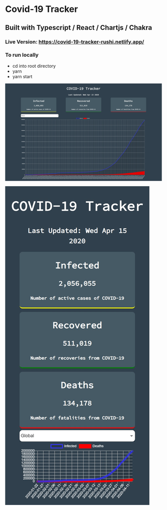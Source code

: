 # Covid-19 Tracker

## Built with Typescript / React / Chartjs / Chakra

### Live Version: https://covid-19-tracker-rushi.netlify.app/

### To run locally
  - cd into root directory
  - yarn
  - yarn start
 
![Desktop Version](https://github.com/rushi444/covid-19-tracker/blob/master/public/covid_desktop.jpg)

![Mobile version](https://github.com/rushi444/covid-19-tracker/blob/master/public/covid_mobile.jpg)



